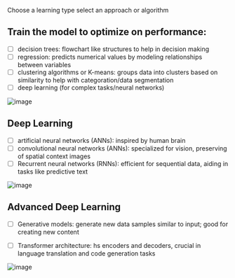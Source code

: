 Choose a learning type
select an approach or algorithm

## Train the model to optimize on performance:
- [ ] decision trees: flowchart like structures to help in decision making
- [ ] regression: predicts numerical values by modeling relationships between variables
- [ ] clustering algorithms or K-means: groups data into clusters based on similarity to help with categoration/data segmentation
- [ ] deep learning (for complex tasks/neural networks)

![image](https://github.com/user-attachments/assets/32f6b97c-9b8d-4223-a38a-33df2ff729fc)

## Deep Learning
- [ ] artificial neural networks (ANNs): inspired by human brain
- [ ] convolutional neural networks (ANNs): specialized for vision, preserving of spatial context images
- [ ] Recurrent neural networks (RNNs): efficient for sequential data, aiding in tasks like predictive text

![image](https://github.com/user-attachments/assets/1ebd4a94-b042-4ce9-877d-5cce20f01335)

## Advanced Deep Learning
- [ ] Generative models: generate new data samples similar to input; good for creating new content
- [ ] Transformer architecture: hs encoders and decoders, crucial in language translation and code generation tasks


![image](https://github.com/user-attachments/assets/5ee1ef88-4560-4b26-9147-db20f7e88dc1)
